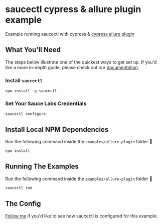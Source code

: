 # saucectl cypress & allure plugin example

Example running saucectl with cypress & [cypress allure plugin](https://github.com/Shelex/cypress-allure-plugin)

## What You'll Need

The steps below illustrate one of the quickest ways to get set up. If you'd like a more in-depth guide, please check out
our [documentation](https://docs.saucelabs.com/testrunner-toolkit/installation).

### Install `saucectl`

```shell
npm install -g saucectl
```

### Set Your Sauce Labs Credentials

```shell
saucectl configure
```

## Install Local NPM Dependencies

Run the following command inside the `examples/allure-plugin` folder :rocket:

```bash
npm install
```

## Running The Examples

Run the following command inside the `examples/allure-plugin` folder :rocket:

```bash
saucectl run
```

## The Config

[Follow me](.sauce/config.yml) if you'd like to see how saucectl is configured for this example.

